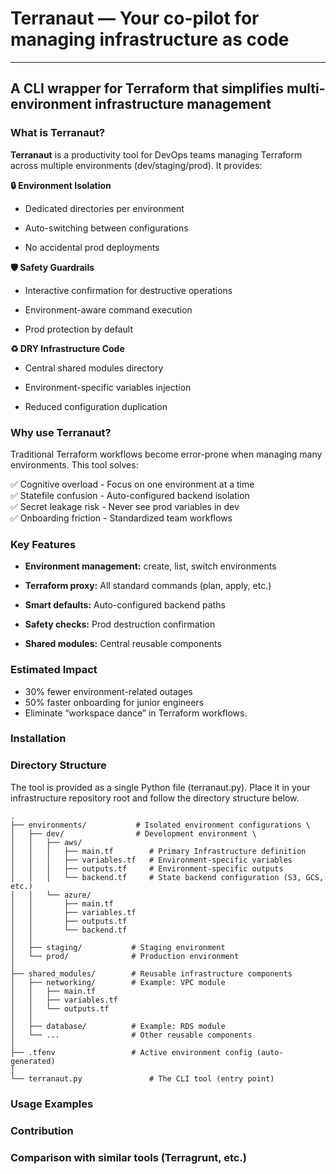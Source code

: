 # Terranaut — Your co-pilot for managing infrastructure as code
---
## A CLI wrapper for Terraform that simplifies multi-environment infrastructure management

### What is Terranaut?
**Terranaut** is a productivity tool for DevOps teams managing Terraform across multiple environments (dev/staging/prod). It provides:

**🔒 Environment Isolation**
- Dedicated directories per environment

- Auto-switching between configurations

- No accidental prod deployments

**🛡️ Safety Guardrails**

- Interactive confirmation for destructive operations

- Environment-aware command execution

- Prod protection by default

**♻️ DRY Infrastructure Code**

- Central shared modules directory

- Environment-specific variables injection

- Reduced configuration duplication

### Why use Terranaut?
Traditional Terraform workflows become error-prone when managing many environments. This tool solves:

✅ Cognitive overload - Focus on one environment at a time \
✅ Statefile confusion - Auto-configured backend isolation \
✅ Secret leakage risk - Never see prod variables in dev \
✅ Onboarding friction - Standardized team workflows

### Key Features
- **Environment management:** create, list, switch environments

- **Terraform proxy:** All standard commands (plan, apply, etc.)

- **Smart defaults:** Auto-configured backend paths

- **Safety checks:** Prod destruction confirmation

- **Shared modules:** Central reusable components

<!-- - **Environment Switching:** Easily switch between dev/staging/prod with `terranaut switch prod` – Sets backend config, variables, and state for the target env.
- **Safe Workflow Guardrails:**	Auto-block destroy in prod without a `--force` flag or 2FA confirmation.
- **State management:**	Auto-configure remote backends (e.g., S3 + DynamoDB for locking).
- **Secret Management:**	Integrate with Vault/AWS Secrets Manager to inject secrets (avoid .tfvars in Git).
- **Config Templating:**	Reuse base configurations across envs with overlay-specific variables (e.g., instance sizes).
- **Statefile Isolation:** Auto-configure separate remote state (S3/GCS paths) per environment.
- **Drift Detection:**	my-tf check-drift – Compare actual infra state against expected state per env. -->

### Estimated Impact
- 30% fewer environment-related outages
- 50% faster onboarding for junior engineers
- Eliminate “workspace dance” in Terraform workflows.

<!-- Installation instructions -->
### Installation

<!-- Directory structure explanation -->
### Directory Structure
The tool is provided as a single Python file (terranaut.py). 
Place it in your infrastructure repository root and follow the directory structure below.

```
.   
├── environments/           # Isolated environment configurations \
│   ├── dev/                # Development environment \
│   │   ├── aws/    
│   │   │   ├── main.tf        # Primary Infrastructure definition  
│   │   │   ├── variables.tf   # Environment-specific variables      
│   │   │   ├── outputs.tf     # Environment-specific outputs   
│   │   │   └── backend.tf     # State backend configuration (S3, GCS, etc.)    
│   │   └── azure/  
│   │       ├── main.tf     
│   │       ├── variables.tf     
│   │       ├── outputs.tf  
│   │       └── backend.tf  
│   │   
│   ├── staging/           # Staging environment    
│   └── prod/              # Production environment     
│   
├── shared_modules/        # Reusable infrastructure components     
│   ├── networking/        # Example: VPC module    
│   │   ├── main.tf     
│   │   ├── variables.tf    
│   │   └── outputs.tf      
│   │
│   ├── database/          # Example: RDS module    
│   └── ...                # Other reusable components      
│   
├── .tfenv                 # Active environment config (auto-generated)     
│   
└── terranaut.py               # The CLI tool (entry point)     
```

<!-- Detailed usage examples -->
### Usage Examples

<!-- Contribution guidelines -->
### Contribution

### Comparison with similar tools (Terragrunt, etc.)